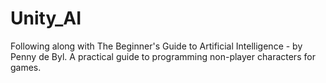 # Unity_AI
Following along with The Beginner's Guide to Artificial Intelligence -  by Penny de Byl. A practical guide to programming non-player characters for games.
